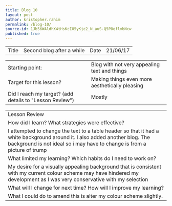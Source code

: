```yaml
---
title: Blog 10
layout: post
author: kristopher.rahim
permalink: /blog-10/
source-id: 1Jb56WAldhX4tHsKcIU5yKjc2_N_auS-Q5P8eflxbNcw
published: true
---
```

<table>
  <tr>
    <td>Title</td>
    <td>Second blog after a while</td>
    <td>Date</td>
    <td>21/06/17</td>
  </tr>
</table>


<table>
  <tr>
    <td>Starting point:</td>
    <td>Blog with not very appealing text and things</td>
  </tr>
  <tr>
    <td>Target for this lesson?</td>
    <td>Making things even more aesthetically pleasing</td>
  </tr>
  <tr>
    <td>Did I reach my target? 
(add details to "Lesson Review")</td>
    <td> Mostly</td>
  </tr>
</table>


<table>
  <tr>
    <td>Lesson Review</td>
  </tr>
  <tr>
    <td>How did I learn? What strategies were effective? </td>
  </tr>
  <tr>
    <td>I attempted to change the text to a table header so that it had a white background around it. I also added another blog. The background is not ideal so i may have to change is from a picture of trump</td>
  </tr>
  <tr>
    <td>What limited my learning? Which habits do I need to work on? </td>
  </tr>
  <tr>
    <td>My desire for a visually appealing background that is consistent with my current colour scheme may have hindered my development as I was very conservative with my selection</td>
  </tr>
  <tr>
    <td>What will I change for next time? How will I improve my learning?</td>
  </tr>
  <tr>
    <td>What I could do to amend this is alter my colour scheme slightly.</td>
  </tr>
</table>


